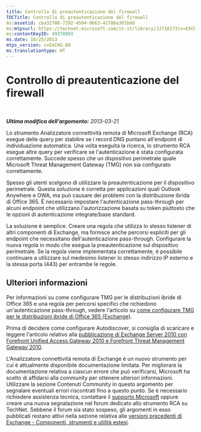 ```yaml
---
title: Controllo di preautenticazione del firewall
TOCTitle: Controllo di preautenticazione del firewall
ms:assetid: cba32708-7292-4504-9663-42786a381bdd
ms:mtpsurl: https://technet.microsoft.com/it-it/library/JJ710173(v=EXCHG.80)
ms:contentKeyID: 49378893
ms.date: 10/25/2013
mtps_version: v=EXCHG.80
ms.translationtype: HT
---
```


# Controllo di preautenticazione del firewall

 

***Ultima modifica dell'argomento:** 2013-03-21*

Lo strumento Analizzatore connettività remota di Microsoft Exchange (RCA) esegue delle query per stabilire se i record DNS puntano all'endpoint di individuazione automatica. Una volta eseguita la ricerca, lo strumento RCA esegue altre query per verificare se l'autenticazione è stata configurata correttamente. Succede spesso che un dispositivo perimetrale quale Microsoft Threat Management Gateway (TMG) non sia configurato correttamente.

Spesso gli utenti scelgono di utilizzare la preautenticazione per il dispositivo perimetrale. Questa soluzione è corretta per applicazioni quali Outlook Anywhere e OWA, ma può causare dei problemi con la distribuzione ibrida di Office 365. È necessario impostare l'autenticazione pass-through per alcuni endpoint che utilizzano l'autorizzazione basata su token piuttosto che le opzioni di autenticazione integrate/base standard.

La soluzione è semplice. Creare una regola che utilizza lo stesso listener di altri componenti di Exchange, ma fornisce anche percorsi espliciti per gli endpoint che necessitano dell'autenticazione pass-through. Configurare la nuova regola in modo che esegua la preautenticazione sul dispositivo perimetrale. Se la regola viene implementata correttamente, è possibile continuare a utilizzare sul medesimo listener lo stesso indirizzo IP esterno e la stessa porta (443) per entrambe le regole.

## Ulteriori informazioni

Per informazioni su come configurare TMG per le distribuzioni ibride di Office 365 e una regola per percorsi specifici che richiedono un'autenticazione pass-through, vedere l'articolo su [come configurare TMG per le distribuzioni ibride di Office 365 (Exchange)](http://go.microsoft.com/fwlink/p/?linkid=241473).

Prima di decidere come configurare Autodiscover, si consiglia di scaricare e leggere l'articolo relativo alla [pubblicazione di Exchange Server 2010 con Forefront Unified Access Gateway 2010 e Forefront Threat Management Gateway 2010](http://go.microsoft.com/fwlink/p/?linkid=197136).

L'Analizzatore connettività remota di Exchange è un nuovo strumento per cui è attualmente disponibile documentazione limitata. Per migliorare la documentazione relativa a ciascun errore che può verificarsi, Microsoft ha scelto di affidarsi alla community per ottenere ulteriori informazioni. Utilizzare la sezione Contenuti Community in questo argomento per segnalare eventuali errori riscontrati fino a questo punto. Se è necessario richiedere assistenza tecnica, contattare il [supporto Microsoft](http://go.microsoft.com/fwlink/?linkid=8158) oppure creare una nuova segnalazione nel forum dedicato allo strumento RCA su TechNet. Sebbene il forum sia stato sospeso, gli argomenti in esso pubblicati restano attivi nella sezione relativa alle [versioni precedenti di Exchange - Componenti, strumenti e utilità estesi](http://go.microsoft.com/fwlink/p/?linkid=288878).

